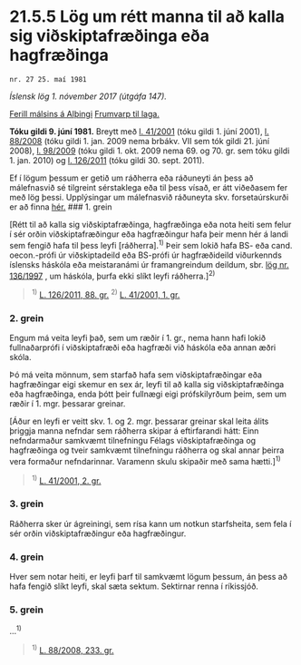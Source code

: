 # 21.5.5 Lög um rétt manna til að kalla sig viðskiptafræðinga eða hagfræðinga

`nr. 27 25. maí 1981`

_Íslensk lög 1. nóvember 2017 (útgáfa 147)._

[Ferill málsins á Alþingi](https://www.althingi.is/thingstorf/thingmalalistar-eftir-thingum/ferill/?ltg=103&mnr=45)
[Frumvarp til laga.](https://www.althingi.is/altext/103/s/pdf/0048.pdf)

**Tóku gildi 9. júní 1981.**
Breytt með
[l. 41/2001](https://althingi.is/altext/stjt/2001.041.html) (tóku gildi 1. júní 2001),
[l. 88/2008](https://althingi.is/altext/stjt/2008.088.html) (tóku gildi 1. jan. 2009 nema brbákv. VII sem tók gildi 21. júní 2008),
[l. 98/2009](https://althingi.is/altext/stjt/2009.098.html) (tóku gildi 1. okt. 2009 nema 69. og 70. gr. sem tóku gildi 1. jan. 2010) og
[l. 126/2011](https://althingi.is/altext/stjt/2011.126.html) (tóku gildi 30. sept. 2011).

Ef í lögum þessum er getið um ráðherra eða ráðuneyti án þess að málefnasvið sé tilgreint sérstaklega eða til þess vísað, er átt viðeðasem fer með lög þessi. Upplýsingar um málefnasvið ráðuneyta skv. forsetaúrskurði er að finna [hér.](2017015.md) ### 1. grein

[Rétt til að kalla sig viðskiptafræðinga, hagfræðinga eða nota heiti sem felur í sér orðin viðskiptafræðingur eða hagfræðingur hafa þeir menn hér á landi sem fengið hafa til þess leyfi [ráðherra].<sup>1)</sup> Þeir sem lokið hafa BS- eða cand. oecon.-prófi úr viðskiptadeild eða BS-prófi úr hagfræðideild viðurkennds íslensks háskóla eða meistaranámi úr framangreindum deildum, sbr. [lög nr. 136/1997](1997136.md) , um háskóla, þurfa ekki slíkt leyfi ráðherra.]<sup>2)</sup> 

> <sup>1)</sup> [L. 126/2011, 88. gr.](https://althingi.is/altext/stjt/2011.126.html) <sup>2)</sup> [L. 41/2001, 1. gr.](https://althingi.is/altext/stjt/2001.041.html)

### 2. grein

Engum má veita leyfi það, sem um ræðir í 1. gr., nema hann hafi lokið fullnaðarprófi í viðskiptafræði eða hagfræði við háskóla eða annan æðri skóla.

Þó má veita mönnum, sem starfað hafa sem viðskiptafræðingar eða hagfræðingar eigi skemur en sex ár, leyfi til að kalla sig viðskiptafræðinga eða hagfræðinga, enda þótt þeir fullnægi eigi prófskilyrðum þeim, sem um ræðir í 1. mgr. þessarar greinar.

[Áður en leyfi er veitt skv. 1. og 2. mgr. þessarar greinar skal leita álits þriggja manna nefndar sem ráðherra skipar á eftirfarandi hátt: Einn nefndarmaður samkvæmt tilnefningu Félags viðskiptafræðinga og hagfræðinga og tveir samkvæmt tilnefningu ráðherra og skal annar þeirra vera formaður nefndarinnar. Varamenn skulu skipaðir með sama hætti.]<sup>1)</sup> 

> <sup>1)</sup> [L. 41/2001, 2. gr.](https://althingi.is/altext/stjt/2001.041.html)

### 3. grein

Ráðherra sker úr ágreiningi, sem rísa kann um notkun starfsheita, sem fela í sér orðin viðskiptafræðingur eða hagfræðingur.

### 4. grein

Hver sem notar heiti, er leyfi þarf til samkvæmt lögum þessum, án þess að hafa fengið slíkt leyfi, skal sæta sektum. Sektirnar renna í ríkissjóð.

### 5. grein

…<sup>1)</sup> 

> <sup>1)</sup> [L. 88/2008, 233. gr.](https://althingi.is/altext/stjt/2008.088.html#G233)
